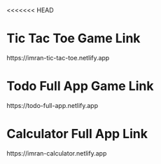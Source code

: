 <<<<<<< HEAD

<html>

  <head>
    
  </head>
  <body>
    <h1>Tic Tac Toe Game Link</h1>
    <p>
      https://imran-tic-tac-toe.netlify.app
    </p>
    <h1>Todo Full App Game Link</h1>
    <p>
     https://todo-full-app.netlify.app
    </p>
    <h1>Calculator Full App Link</h1>
    <p>
     https://imran-calculator.netlify.app
    </p>
  </body>

</html>
